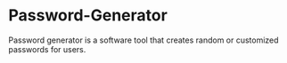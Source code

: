 # Password-Generator
Password generator is a software tool that creates random or customized passwords for users.
